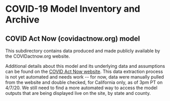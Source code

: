 # COVID-19 Model Inventory and Archive

## COVID Act Now (covidactnow.org) model

This subdirectory contains data produced and made publicly available by the COVIDactnow.org website.

Additional details about this model and its underlying data and assumptions can be found on the [COVID Act Now website](https://covidactnow.org/). This data extraction process is not yet automated and needs work -- for now, data were manually pulled from the website and double checked, for California only, as of 3pm PT on 4/7/20. We still need to find a more automated way to access the model outputs that are being displayed live on the site, by state and county.